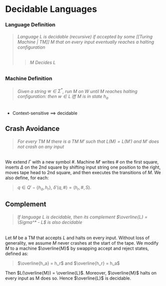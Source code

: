 # Decidable Languages

### Language Definition

> ###### Language L is decidable (recursive) if accepted by some [[Turing Machine | TM]] M that on every input eventually reaches a halting configuration
>
> > ###### M Decides L

### Machine Definition

> ###### Given a string $w ∈ Σ^*$, run M on W until M reaches halting configuration: then $w∈L$ iff M is in state $h_a$

- Context-sensitive $\implies$ decidable

## Crash Avoidance

> ###### For every TM $M$ there is a TM $M'$ such that $L(M) = L(M')$ and $M'$ does not crash on any input

We extend $\Gamma$ with a new symbol $\#$. Machine $M'$ writes $\#$ on the first square, inserts $\Delta$ on the 2nd square by shifting input string one position to the right, moves tape head to 2nd square, and then executes the transitions of $M$. We also define, for each:

> $q \in Q' - \{h_a, h_r\},\ \delta'(q,\#) = (h_r,\#,S)$.

## Complement

> ###### If language L is decidable, then its complement $\overline{L} = \Sigma^* - L$ is also decidable

Let $M$ be a TM that accepts $L$ and halts on every input. Without loss of generality, we assume $M$ never crashes at the start of the tape. We modify $M$ to a machine $\overline{M}$ by swapping accept and reject states, defined as:

> $\overline{h_a} = h_r$ and $\overline{h_r} = h_a$

Then $L(\overline{M}) = \overline{L}$. Moreover, $\overline{M}$ halts on every input as M does so. Hence $\overline{L}$ is decidable.